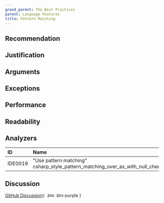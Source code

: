 ```yaml
---
grand_parent: The Best Practices
parent: Language Features
title: Pattern Matching
---
```


## Recommendation

## Justification

## Arguments

## Exceptions

## Performance

## Readability

## Analyzers

| ID | Name | Value
|:-|:-|:-|
| IDE0019 | "Use pattern matching"<br>csharp_style_pattern_matching_over_as_with_null_check | |

## Discussion

[GitHub Discussion](){: .btn .btn-purple }